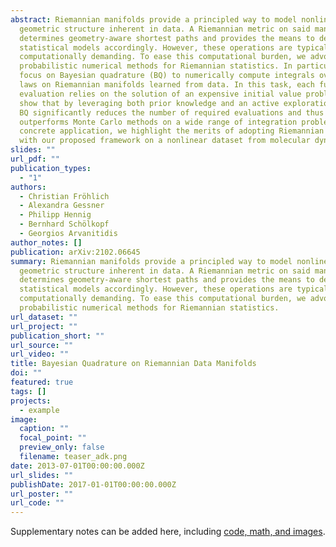 ```yaml
---
abstract: Riemannian manifolds provide a principled way to model nonlinear
  geometric structure inherent in data. A Riemannian metric on said manifolds
  determines geometry-aware shortest paths and provides the means to define
  statistical models accordingly. However, these operations are typically
  computationally demanding. To ease this computational burden, we advocate
  probabilistic numerical methods for Riemannian statistics. In particular, we
  focus on Bayesian quadrature (BQ) to numerically compute integrals over normal
  laws on Riemannian manifolds learned from data. In this task, each function
  evaluation relies on the solution of an expensive initial value problem. We
  show that by leveraging both prior knowledge and an active exploration scheme,
  BQ significantly reduces the number of required evaluations and thus
  outperforms Monte Carlo methods on a wide range of integration problems. As a
  concrete application, we highlight the merits of adopting Riemannian geometry
  with our proposed framework on a nonlinear dataset from molecular dynamics.
slides: ""
url_pdf: ""
publication_types:
  - "1"
authors:
  - Christian Fröhlich
  - Alexandra Gessner
  - Philipp Hennig
  - Bernhard Schölkopf
  - Georgios Arvanitidis
author_notes: []
publication: arXiv:2102.06645
summary: Riemannian manifolds provide a principled way to model nonlinear
  geometric structure inherent in data. A Riemannian metric on said manifolds
  determines geometry-aware shortest paths and provides the means to define
  statistical models accordingly. However, these operations are typically
  computationally demanding. To ease this computational burden, we advocate
  probabilistic numerical methods for Riemannian statistics.
url_dataset: ""
url_project: ""
publication_short: ""
url_source: ""
url_video: ""
title: Bayesian Quadrature on Riemannian Data Manifolds
doi: ""
featured: true
tags: []
projects:
  - example
image:
  caption: ""
  focal_point: ""
  preview_only: false
  filename: teaser_adk.png
date: 2013-07-01T00:00:00.000Z
url_slides: ""
publishDate: 2017-01-01T00:00:00.000Z
url_poster: ""
url_code: ""
---
```

Supplementary notes can be added here, including [code, math, and images](https://wowchemy.com/docs/writing-markdown-latex/).